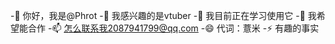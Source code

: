 -👋 你好，我是@Phrot
-👀 我感兴趣的是vtuber
-🌱 我目前正在学习使用它
-💞️ 我希望能合作
-📫 怎么联系我2087941799@qq.com
-😄 代词：薏米
-⚡ 有趣的事实
